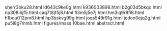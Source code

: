 sherr3oku28.html
ld643c9ke0g.html
k936003898.html
b2g03d5bkqo.html
np308ibjf5.html
caq7t8jf5j8.html
fi3m5j5e7j.html
hm3iq9r8fi8.html
h1bqu012pm8.html
hp3bskvg99g.html
joqs549r91g.html
jcdon0ejq2g.html
pu5i8g7mmb.html
figures/mass
10bae.html
abstract.html